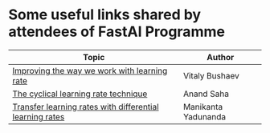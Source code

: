 # Some useful links shared by attendees of FastAI Programme


| Topic                                           |Author         |
|-------------------------------------------------|---------------|
|[Improving the way we work with learning rate](https://techburst.io/improving-the-way-we-work-with-learning-rate-5e99554f163b)|Vitaly Bushaev|
|[The cyclical learning rate technique](http://teleported.in/posts/cyclic-learning-rate/)|Anand Saha|
|[Transfer learning rates with differential learning rates](https://towardsdatascience.com/transfer-learning-using-differential-learning-rates-638455797f00)|Manikanta Yadunanda|
